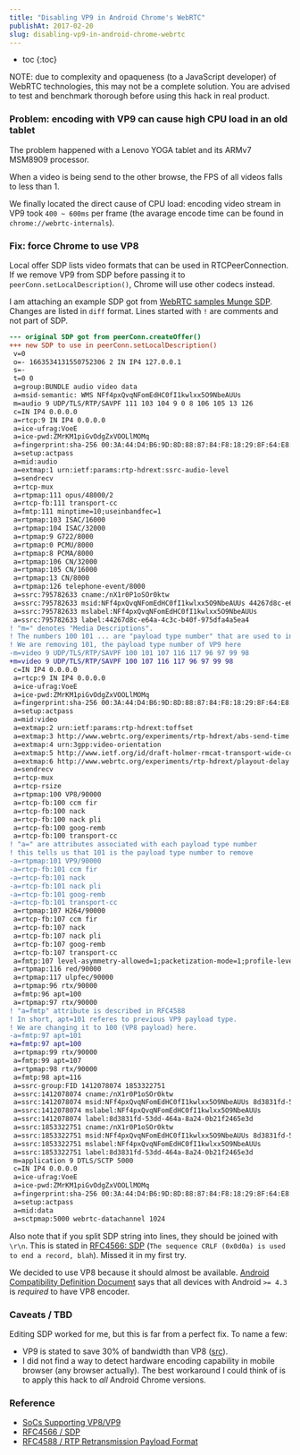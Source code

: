 ```yaml
---
title: "Disabling VP9 in Android Chrome's WebRTC"
publishAt: 2017-02-20
slug: disabling-vp9-in-android-chrome-webrtc
---
```


- toc
  {:toc}

NOTE: due to complexity and opaqueness (to a JavaScript developer) of WebRTC technologies, this may not be a complete solution.
You are advised to test and benchmark thorough before using this hack in real product.

### Problem: encoding with VP9 can cause high CPU load in an old tablet

The problem happened with a Lenovo YOGA tablet and its ARMv7 MSM8909 processor.

When a video is being send to the other browse, the FPS of all videos falls to less than 1.

We finally located the direct cause of CPU load: encoding video stream in VP9 took `400 ~ 600ms` per frame (the avarage encode time can be found in `chrome://webrtc-internals`).

### Fix: force Chrome to use VP8

Local offer SDP lists video formats that can be used in RTCPeerConnection.
If we remove VP9 from SDP before passing it to `peerConn.setLocalDescription()`, Chrome will use other codecs instead.

I am attaching an example SDP got from [WebRTC samples Munge SDP](https://webrtc.github.io/samples/src/content/peerconnection/munge-sdp/).
Changes are listed in `diff` format. Lines started with `!` are comments and not part of SDP.

```diff
--- original SDP got from peerConn.createOffer()
+++ new SDP to use in peerConn.setLocalDescription()
 v=0
 o=- 1663534131550752306 2 IN IP4 127.0.0.1
 s=-
 t=0 0
 a=group:BUNDLE audio video data
 a=msid-semantic: WMS NFf4pxQvqNFomEdHC0fI1kwlxx5O9NbeAUUs
 m=audio 9 UDP/TLS/RTP/SAVPF 111 103 104 9 0 8 106 105 13 126
 c=IN IP4 0.0.0.0
 a=rtcp:9 IN IP4 0.0.0.0
 a=ice-ufrag:VoeE
 a=ice-pwd:ZMrKM1piGvOdgZxVOOLlMOMq
 a=fingerprint:sha-256 00:3A:44:D4:B6:9D:8D:88:87:84:F8:18:29:8F:64:E8:AE:59:3E:D6:33:6C:74:88:4D:F8:88:1C:0E:C6:48:F9
 a=setup:actpass
 a=mid:audio
 a=extmap:1 urn:ietf:params:rtp-hdrext:ssrc-audio-level
 a=sendrecv
 a=rtcp-mux
 a=rtpmap:111 opus/48000/2
 a=rtcp-fb:111 transport-cc
 a=fmtp:111 minptime=10;useinbandfec=1
 a=rtpmap:103 ISAC/16000
 a=rtpmap:104 ISAC/32000
 a=rtpmap:9 G722/8000
 a=rtpmap:0 PCMU/8000
 a=rtpmap:8 PCMA/8000
 a=rtpmap:106 CN/32000
 a=rtpmap:105 CN/16000
 a=rtpmap:13 CN/8000
 a=rtpmap:126 telephone-event/8000
 a=ssrc:795782633 cname:/nX1r0P1oSOr0ktw
 a=ssrc:795782633 msid:NFf4pxQvqNFomEdHC0fI1kwlxx5O9NbeAUUs 44267d8c-e64a-4c3c-b40f-975dfa4a5ea4
 a=ssrc:795782633 mslabel:NFf4pxQvqNFomEdHC0fI1kwlxx5O9NbeAUUs
 a=ssrc:795782633 label:44267d8c-e64a-4c3c-b40f-975dfa4a5ea4
! "m=" denotes "Media Descriptions".
! The numbers 100 101 ... are "payload type number" that are used to index payload.
! We are removing 101, the payload type number of VP9 here
-m=video 9 UDP/TLS/RTP/SAVPF 100 101 107 116 117 96 97 99 98
+m=video 9 UDP/TLS/RTP/SAVPF 100 107 116 117 96 97 99 98
 c=IN IP4 0.0.0.0
 a=rtcp:9 IN IP4 0.0.0.0
 a=ice-ufrag:VoeE
 a=ice-pwd:ZMrKM1piGvOdgZxVOOLlMOMq
 a=fingerprint:sha-256 00:3A:44:D4:B6:9D:8D:88:87:84:F8:18:29:8F:64:E8:AE:59:3E:D6:33:6C:74:88:4D:F8:88:1C:0E:C6:48:F9
 a=setup:actpass
 a=mid:video
 a=extmap:2 urn:ietf:params:rtp-hdrext:toffset
 a=extmap:3 http://www.webrtc.org/experiments/rtp-hdrext/abs-send-time
 a=extmap:4 urn:3gpp:video-orientation
 a=extmap:5 http://www.ietf.org/id/draft-holmer-rmcat-transport-wide-cc-extensions-01
 a=extmap:6 http://www.webrtc.org/experiments/rtp-hdrext/playout-delay
 a=sendrecv
 a=rtcp-mux
 a=rtcp-rsize
 a=rtpmap:100 VP8/90000
 a=rtcp-fb:100 ccm fir
 a=rtcp-fb:100 nack
 a=rtcp-fb:100 nack pli
 a=rtcp-fb:100 goog-remb
 a=rtcp-fb:100 transport-cc
! "a=" are attributes associated with each payload type number
! this tells us that 101 is the payload type number to remove
-a=rtpmap:101 VP9/90000
-a=rtcp-fb:101 ccm fir
-a=rtcp-fb:101 nack
-a=rtcp-fb:101 nack pli
-a=rtcp-fb:101 goog-remb
-a=rtcp-fb:101 transport-cc
 a=rtpmap:107 H264/90000
 a=rtcp-fb:107 ccm fir
 a=rtcp-fb:107 nack
 a=rtcp-fb:107 nack pli
 a=rtcp-fb:107 goog-remb
 a=rtcp-fb:107 transport-cc
 a=fmtp:107 level-asymmetry-allowed=1;packetization-mode=1;profile-level-id=42e01f
 a=rtpmap:116 red/90000
 a=rtpmap:117 ulpfec/90000
 a=rtpmap:96 rtx/90000
 a=fmtp:96 apt=100
 a=rtpmap:97 rtx/90000
! "a=fmtp" attribute is described in RFC4588
! In short, apt=101 referes to previous VP9 payload type.
! We are changing it to 100 (VP8 payload) here.
-a=fmtp:97 apt=101
+a=fmtp:97 apt=100
 a=rtpmap:99 rtx/90000
 a=fmtp:99 apt=107
 a=rtpmap:98 rtx/90000
 a=fmtp:98 apt=116
 a=ssrc-group:FID 1412078074 1853322751
 a=ssrc:1412078074 cname:/nX1r0P1oSOr0ktw
 a=ssrc:1412078074 msid:NFf4pxQvqNFomEdHC0fI1kwlxx5O9NbeAUUs 8d3831fd-53dd-464a-8a24-0b21f2465e3d
 a=ssrc:1412078074 mslabel:NFf4pxQvqNFomEdHC0fI1kwlxx5O9NbeAUUs
 a=ssrc:1412078074 label:8d3831fd-53dd-464a-8a24-0b21f2465e3d
 a=ssrc:1853322751 cname:/nX1r0P1oSOr0ktw
 a=ssrc:1853322751 msid:NFf4pxQvqNFomEdHC0fI1kwlxx5O9NbeAUUs 8d3831fd-53dd-464a-8a24-0b21f2465e3d
 a=ssrc:1853322751 mslabel:NFf4pxQvqNFomEdHC0fI1kwlxx5O9NbeAUUs
 a=ssrc:1853322751 label:8d3831fd-53dd-464a-8a24-0b21f2465e3d
 m=application 9 DTLS/SCTP 5000
 c=IN IP4 0.0.0.0
 a=ice-ufrag:VoeE
 a=ice-pwd:ZMrKM1piGvOdgZxVOOLlMOMq
 a=fingerprint:sha-256 00:3A:44:D4:B6:9D:8D:88:87:84:F8:18:29:8F:64:E8:AE:59:3E:D6:33:6C:74:88:4D:F8:88:1C:0E:C6:48:F9
 a=setup:actpass
 a=mid:data
 a=sctpmap:5000 webrtc-datachannel 1024
```

Also note that if you split SDP string into lines, they should be joined with `\r\n`.
This is stated in [RFC4566: SDP](https://tools.ietf.org/html/rfc4566) (`The sequence CRLF (0x0d0a) is used to end a record, blah`). Missed it in my first try.

We decided to use VP8 because it should almost be available.
[Android Compatibility Definition Document](https://source.android.com/compatibility/android-cdd.html#5_1_3_video_codecs)
says that all devices with Android `>= 4.3` is _required_ to have VP8 encoder.

### Caveats / TBD

Editing SDP worked for me, but this is far from a perfect fix. To name a few:

- VP9 is stated to save 30% of bandwidth than VP8 ([src](https://developers.google.com/web/updates/2016/01/vp9-webrtc)).
- I did not find a way to detect hardware encoding capability in mobile browser (any browser actually). The best workaround I could think of is to apply this hack to _all_ Android Chrome versions.

### Reference

- [SoCs Supporting VP8/VP9](http://wiki.webmproject.org/hardware/socs)
- [RFC4566 / SDP](https://tools.ietf.org/html/rfc4566)
- [RFC4588 / RTP Retransmission Payload Format](https://tools.ietf.org/html/rfc4588)
